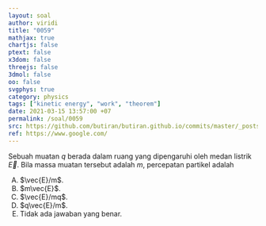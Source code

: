 ```yaml
---
layout: soal
author: viridi
title: "0059"
mathjax: true
chartjs: false
ptext: false
x3dom: false
threejs: false
3dmol: false
oo: false
svgphys: true
category: physics
tags: ["kinetic energy", "work", "theorem"]
date: 2021-03-15 13:57:00 +07
permalink: /soal/0059
src: https://github.com/butiran/butiran.github.io/commits/master/_posts/soal/04/2021-03-15-work-electric-field.md
ref: https://www.google.com/
---
```

Sebuah muatan $q$ berada dalam ruang yang dipengaruhi oleh medan listrik $\vec{E}$. Bila massa muatan tersebut adalah $m$, percepatan partikel adalah

<ol type="A">
<li>$\vec{E}/m$.
<li>$m\vec{E}$.
<li>$\vec{E}/mq$.
<li>$q\vec{E}/m$.
<li>Tidak ada jawaban yang benar.
